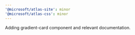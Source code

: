 ```yaml
---
'@microsoft/atlas-site': minor
'@microsoft/atlas-css': minor
---
```


Adding gradient-card component and relevant documentation.
